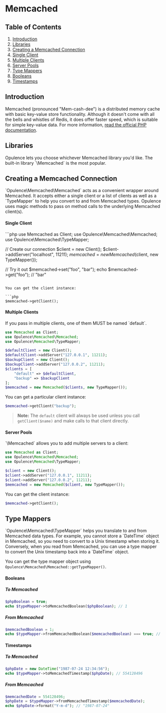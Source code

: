 # Memcached

## Table of Contents
1. [Introduction](#introduction)
2. [Libraries](#libraries)
3. [Creating a Memcached Connection](#creating-memcached-connection)
  1. [Single Client](#single-client)
  2. [Multiple Clients](#multiple-clients)
  3. [Server Pools](#server-pools)
4. [Type Mappers](#type-mappers)
  1. [Booleans](#booleans)
  2. [Timestamps](#timestamps)

<h2 id="introduction">Introduction</h2>
Memcached (pronounced "Mem-cash-dee") is a distributed memory cache with basic key-value store functionality.  Although it doesn't come with all the bells and whistles of Redis, it does offer faster speed, which is suitable for simple key-value data.  For more information, <a href="http://php.net/manual/en/book.memcached.php" target="_blank">read the official PHP documentation</a>.

<h2 id="libraries">Libraries</h2>
Opulence lets you choose whichever Memcached library you'd like.  The built-in library `\Memcached` is the most popular.

<h2 id="creating-memcached-connection">Creating a Memcached Connection</h2>
`Opulence\Memcached\Memcached` acts as a convenient wrapper around Memcached.  It accepts either a single client or a list of clients as well as a `TypeMapper` to help you convert to and from Memcached types.  Opulence uses magic methods to pass on method calls to the underlying Memcached client(s).

<h4 id="single-client">Single Client</h4>
```php
use Memcached as Client;
use Opulence\Memcached\Memcached;
use Opulence\Memcached\TypeMapper;

// Create our connection
$client = new Client();
$client->addServer("localhost", 11211);
$memcached = new Memcached($client, new TypeMapper());

// Try it out
$memcached->set("foo", "bar");
echo $memcached->get("foo"); // "bar"
```

You can get the client instance:

```php
$memcached->getClient();
```

<h4 id="multiple-clients">Multiple Clients</h4>
If you pass in multiple clients, one of them MUST be named `default`.

```php
use Memcached as Client;
use Opulence\Memcached\Memcached;
use Opulence\Memcached\TypeMapper;

$defaultClient = new Client();
$defaultClient->addServer("127.0.0.1", 11211);
$backupClient = new Client();
$backupClient->addServer("127.0.0.2", 11211);
$clients = [
    "default" => $defaultClient,
    "backup" => $backupClient
];
$memcached = new Memcached($clients, new TypeMapper());
```

You can get a particular client instance:

```php
$memcached->getClient("backup");
```

> **Note:** The `default` client will always be used unless you call `getClient($name)` and make calls to that client directly.

<h4 id="server-pools">Server Pools</h4>
`\Memcached` allows you to add multiple servers to a client:

```php
use Memcached as Client;
use Opulence\Memcached\Memcached;
use Opulence\Memcached\TypeMapper;

$client = new Client();
$client->addServer("127.0.0.1", 11211);
$client->addServer("127.0.0.2", 11211);
$memcached = new Memcached($client, new TypeMapper());
```

You can get the client instance:

```php
$memcached->getClient();
```

<h2 id="type-mappers">Type Mappers</h2>
`Opulence\Memcached\TypeMapper` helps you translate to and from Memcached data types.  For example, you cannot store a `DateTime` object in Memcached, so you need to convert to a Unix timestamp when storing it.  Conversely, when you read from Memcached, you can use a type mapper to convert the Unix timestamp back into a `DateTime` object.

You can get the type mapper object using `Opulence\Memcached\Memcached::getTypeMapper()`.

<h4 id="booleans">Booleans</h4>

##### To Memcached
```php
$phpBoolean = true;
echo $typeMapper->toMemcachedBoolean($phpBoolean); // 1
```

##### From Memcached
```php
$memcachedBoolean = 1;
echo $typeMapper->fromMemcachedBoolean($memcachedBoolean) === true; // 1
```

<h4 id="timestamps">Timestamps</h4>

##### To Memcached
```php
$phpDate = new DateTime("1987-07-24 12:34:56");
echo $typeMapper->toMemcachedTimestamp($phpDate); // 554128496
```

##### From Memcached
```php
$memcachedDate = 554128496;
$phpDate = $typeMapper->fromMemcachedTimestamp($memcachedDate);
echo $phpDate->format("Y-m-d"); // "1987-07-24"
```
